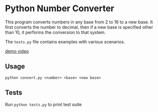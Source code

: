 # Python Number Converter

This program converts numbers in any base from 2 to 16 to a new base. It first converts the number to decimal, then if a new base is specified other than 10, it performs the conversion to that system.

The `tests.py` file contains examples with various scenarios.

[demo video](https://youtu.be/2rti8-FNBGU)

## Usage

```
python convert.py <number> <base> <new base>

```

## Tests

Run `python tests.py` to print test suite

